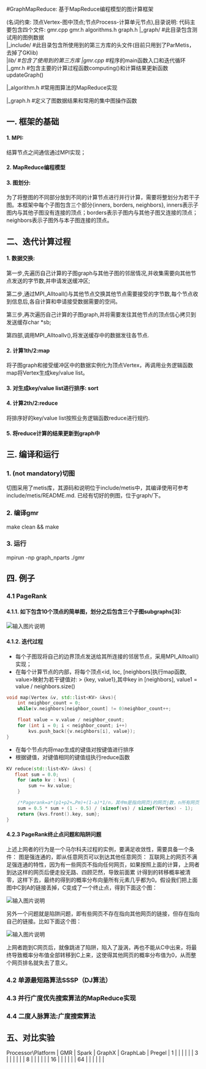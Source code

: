 #GraphMapReduce: 基于MapReduce编程模型的图计算框架

(名词约束: 顶点Vertex-图中顶点;节点Process-计算单元节点),目录说明:
代码主要包含四个文件: gmr.cpp gmr.h algorithms.h graph.h
|_graph/   #此目录包含测试用的图例数据<br>
|_include/ #此目录包含所使用到的第三方库的头文件(目前只用到了ParMetis，去掉了GKlib)     
|_lib/     #包含了使用到的第三方库
|_*gmr.cpp*  #程序的main函数入口和迭代循环
|_gmr.h    #包含主要的计算过程函数computing()和计算结果更新函数updateGraph()

|_algorithm.h   #常用图算法的MapReduce实现

|_graph.h       #定义了图数据结果和常用的集中图操作函数
## 一. 框架的基础
#### 1. MPI:
结算节点之间通信通过MPI实现；
#### 2. MapReduce编程模型
#### 3. 图划分:
为了将整图的不同部分放到不同的计算节点进行并行计算，需要将整划分为若干子图。本框架中每个子图包含三个部分{inners, borders, neighbors}, inners表示子图内与其他子图没有连接的顶点；borders表示子图内与其他子图又连接的顶点；neighbors表示子图外与本子图连接的顶点。

## 二、迭代计算过程
#### 1. 数据交换:
第一步,先遍历自己计算的子图graph与其他子图的邻居情况,并收集需要向其他节点发送的字节数,并申请发送缓冲区;

第二步,通过MPI_Alltoall()与其他节点交换其他节点需要接受的字节数,每个节点收到信息后,各自计算和申请接受数据需要的空间。

第三步,再次遍历自己计算的子图graph,并将需要发往其他节点的顶点信心拷贝到发送缓存char *sb;

第四部,调用MPI_Alltoallv(),将发送缓存中的数据发往各节点.
#### 2. 计算1th/2:map
将子图graph和接受缓冲区中的数据实例化为顶点Vertex，再调用业务逻辑函数map将Vertex生成key/value list。
#### 3. 对生成key/value list进行排序: sort
#### 4. 计算2th/2:reduce
将排序好的key/value list按照业务逻辑函数reduce进行规约.
#### 5. 将reduce计算的结果更新到graph中

## 三. 编译和运行
### 1. (not mandatory)切图
切图采用了metis库，其源码和说明位于include/metis中，其编译使用可参考include/metis/README.md.
已经有切好的例图，位于graph/下。

### 2. 编译gmr
make clean && make

### 3. 运行
mpirun -np graph_nparts ./gmr

## 四. 例子
### 4.1 PageRank
#### 4.1.1. 如下包含10个顶点的简单图，划分之后包含三个子图subgraphs[3]:
![输入图片说明](http://git.oschina.net/uploads/images/2016/0120/132332_24897e71_496314.png "在这里输入图片标题")

#### 4.1.2. 迭代过程

- 每个子图现将自己的边界顶点发送给其所连接的邻居节点，采用MPI_Alltoall()实现；
- 在每个计算节点的内部，将每个顶点<id, loc, [neighbors]执行map函数, value>映射为若干键值对:
          > {key, value1},其中key in [neighbors], value1 = value / neighbors.size()
```c++
void map(Vertex &v, std::list<KV> &kvs){
    int neighbor_count = 0;
    while(v.neighbors[neighbor_count] != 0)neighbor_count++;

    float value = v.value / neighbor_count;
    for (int i = 0; i < neighbor_count; i++)
        kvs.push_back({v.neighbors[i], value});
}
```
- 在每个节点内将map生成的键值对按键值进行排序
- 根据键值，对键值相同的键值组执行reduce函数
```c++
KV reduce(std::list<KV> &kvs) {
   float sum = 0.0;
    for (auto kv : kvs) {
        sum += kv.value;
    }

    /*Pagerank=a*(p1+p2+…Pm)+(1-a)*1/n，其中m是指向网页j的网页j数，n所有网页数*/
    sum = 0.5 * sum + (1 - 0.5) / (sizeof(vs) / sizeof(Vertex) - 1); 
    return {kvs.front().key, sum};
}
```

#### 4.2.3 PageRank终止点问题和陷阱问题
上述上网者的行为是一个马尔科夫过程的实例，要满足收敛性，需要具备一个条件：
图是强连通的，即从任意网页可以到达其他任意网页：
互联网上的网页不满足强连通的特性，因为有一些网页不指向任何网页，如果按照上面的计算，上网者到达这样的网页后便走投无路、四顾茫然，导致前面累 计得到的转移概率被清零，这样下去，最终的得到的概率分布向量所有元素几乎都为0。假设我们把上面图中C到A的链接丢掉，C变成了一个终止点，得到下面这个图：

![输入图片说明](http://git.oschina.net/uploads/images/2016/0111/214258_5e3a6ed7_496314.jpeg "在这里输入图片标题")

另外一个问题就是陷阱问题，即有些网页不存在指向其他网页的链接，但存在指向自己的链接。比如下面这个图：

![输入图片说明](http://git.oschina.net/uploads/images/2016/0111/214318_aadc9dd1_496314.jpeg "在这里输入图片标题")

上网者跑到C网页后，就像跳进了陷阱，陷入了漩涡，再也不能从C中出来，将最终导致概率分布值全部转移到C上来，这使得其他网页的概率分布值为0，从而整个网页排名就失去了意义。

### 4.2 单源最短路算法SSSP（DJ算法）

### 4.3 并行广度优先搜索算法的MapReduce实现

### 4.4 二度人脉算法:广度搜索算法

## 五、对比实验
Processor\Platform |   GMR      |    Spark      |   GraphX       |    GraphLab      |     Pregel  |
      1            |            |               |                |                  |             |
      3            |            |               |                |                  |             |
      8            |            |               |                |                  |             |
      16           |            |               |                |                  |             |
      64           |            |               |                |                  |             |
